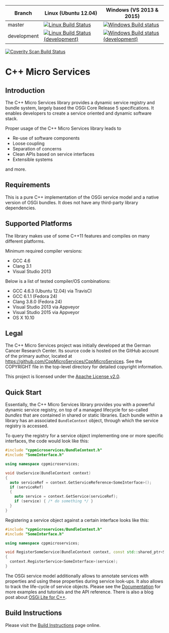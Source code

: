 Branch | Linux (Ubuntu 12.04) | Windows (VS 2013 & 2015)
-------|----------------------|-------------------------
master | [![Linux Build Status](https://img.shields.io/travis/CppMicroServices/CppMicroServices/master.svg?style=flat-square&label=Linux)](http://travis-ci.org/CppMicroServices/CppMicroServices) | [![Windows Build status](https://img.shields.io/appveyor/ci/cppmicroservices/cppmicroservices/master.svg?style=flat-square&label=Windows)](https://ci.appveyor.com/project/cppmicroservices/cppmicroservices/branch/master)
development | [![Linux Build Status (development)](https://img.shields.io/travis/CppMicroServices/CppMicroServices/development.svg?style=flat-square&label=Linux)](https://travis-ci.org/CppMicroService/CppMicroServices) | [![Windows Build status (development)](https://img.shields.io/appveyor/ci/cppmicroservices/cppmicroservices/development.svg?style=flat-square&label=Windows)](https://ci.appveyor.com/project/cppmicroservices/cppmicroservices/branch/development)

[![Coverity Scan Build Status](https://img.shields.io/coverity/scan/1329.svg?style=flat-square)](https://scan.coverity.com/projects/1329)

C++ Micro Services
==================

Introduction
------------

The C++ Micro Services library provides a dynamic service registry and bundle system,
largely based the OSGi Core Release 5 specifications. It enables developers to create
a service oriented and dynamic software stack.

Proper usage of the C++ Micro Services library leads to

  - Re-use of software components
  - Loose coupling
  - Separation of concerns
  - Clean APIs based on service interfaces
  - Extensible systems

and more.

Requirements
------------

This is a pure C++ implementation of the OSGi service model and a native version of
OSGi bundles. It does not have any third-party library dependencies.

Supported Platforms
-------------------

The library makes use of some C++11 features and compiles on many different platforms.

Minimum required compiler versions:

  - GCC 4.6
  - Clang 3.1
  - Visual Studio 2013

Below is a list of tested compiler/OS combinations:

  - GCC 4.6.3 (Ubuntu 12.04) via TravisCI
  - GCC 6.1.1 (Fedora 24)
  - Clang 3.8.0 (Fedora 24)
  - Visual Studio 2013 via Appveyor
  - Visual Studio 2015 via Appveyor
  - OS X 10.10

Legal
-----

The C++ Micro Services project was initially developed at the German Cancer Research Center.
Its source code is hosted on the GitHub account of the primary author, located at
https://github.com/CppMicroServices/CppMicroServices. See the COPYRIGHT file in the top-level
directory for detailed copyright information.

This project is licensed under the [Apache License v2.0][apache_license].

Quick Start
-----------

Essentially, the C++ Micro Services library provides you with a powerful dynamic service registry,
on top of a managed lifecycle for so-called *bundles* that are contained in shared or static libraries.
Each bundle within a library has an associated `BundleContext` object, through which the service
registry is accessed.

To query the registry for a service object implementing one or more specific interfaces, the code
would look like this:

```cpp
#include "cppmicroservices/BundleContext.h"
#include "SomeInterface.h"

using namespace cppmicroservices;

void UseService(BundleContext context)
{
  auto serviceRef = context.GetServiceReference<SomeInterface>();
  if (serviceRef)
  {
    auto service = context.GetService(serviceRef);
    if (service) { /* do something */ }
  }
}
```

Registering a service object against a certain interface looks like this:

```cpp
#include "cppmicroservices/BundleContext.h"
#include "SomeInterface.h"

using namespace cppmicroservices;

void RegisterSomeService(BundleContext context, const std::shared_ptr<SomeInterface>& service)
{
  context.RegisterService<SomeInterface>(service);
}
```

The OSGi service model additionally allows to annotate services with properties and using these
properties during service look-ups. It also allows to track the life-cycle of service objects.
Please see the [Documentation](http://cppmicroservices.org/doc_latest/index.html) for more
examples and tutorials and the API reference. There is also a blog post about
[OSGi Lite for C++](http://blog.cppmicroservices.org/2012/04/15/osgi-lite-for-c++).

Build Instructions
------------------

Please visit the [Build Instructions][bi_master] page online.

[bi_master]: http://cppmicroservices.org/doc_latest/BuildInstructions.html
[apache_license]: http://www.apache.org/licenses/LICENSE-2.0
